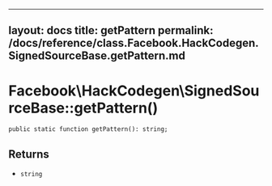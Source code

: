
***

layout: docs
title: getPattern
permalink: /docs/reference/class.Facebook.HackCodegen.SignedSourceBase.getPattern.md
---







# Facebook\\HackCodegen\\SignedSourceBase::getPattern()




``` Hack
public static function getPattern(): string;
```




## Returns




* ` string `